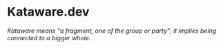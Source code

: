# Kataware.dev

_Kataware means "a fragment, one of the group or party"; it implies being connected to a bigger whole._
